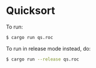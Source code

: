 # Quicksort

To run:

```bash
$ cargo run qs.roc
```

To run in release mode instead, do:

```bash
$ cargo run --release qs.roc
```
